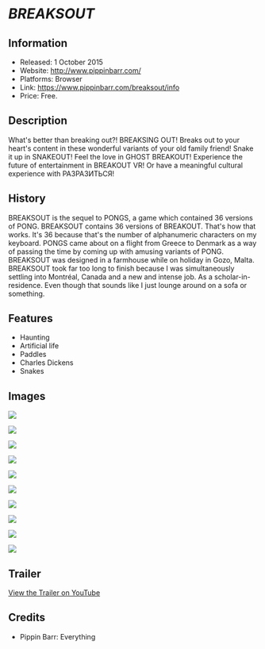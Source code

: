 # *BREAKSOUT*

## Information
* Released: 1 October 2015
* Website: http://www.pippinbarr.com/
* Platforms: Browser
* Link: https://www.pippinbarr.com/breaksout/info
* Price: Free.

## Description
What's better than breaking out?! BREAKSING OUT! Breaks out to your heart's content in these wonderful variants of your old family friend! Snake it up in SNAKEOUT! Feel the love in GHOST BREAKOUT! Experience the future of entertainment in BREAKOUT VR! Or have a meaningful cultural experience with РАЗРАЗИТЬСЯ!

## History
BREAKSOUT is the sequel to PONGS, a game which contained 36 versions of PONG. BREAKSOUT contains 36 versions of BREAKOUT. That's how that works. It's 36 because that's the number of alphanumeric characters on my keyboard. PONGS came about on a flight from Greece to Denmark as a way of passing the time by coming up with amusing variants of PONG. BREAKSOUT was designed in a farmhouse while on holiday in Gozo, Malta. BREAKSOUT took far too long to finish because I was simultaneously settling into Montréal, Canada and a new and intense job. As a scholar-in-residence. Even though that sounds like I just lounge around on a sofa or something.

## Features
* Haunting
* Artificial life
* Paddles
* Charles Dickens
* Snakes

## Images
![](images/unfair-breakout.png)

![](images/breakout-of-life.png)

![](images/breakout-vr.png)

![](images/ekeout.png)

![](images/freakout.png)

![](images/outbreak.png)

![](images/serious-breakout.png)

![](images/shit-breakout.png)

![](images/snakeout.png)

![](images/traceout.png)

## Trailer
[View the Trailer on YouTube](https://www.youtube.com/watch?v=3MnkKpYW56A)

## Credits
* Pippin Barr: Everything

